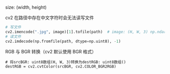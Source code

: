 size: (width, height)

cv2 在路径中存在中文字符时会无法读写文件

```python
# 写文件
cv2.imencode(".jpg", image)[1].tofile(path)  # image: (H, W, 3) np.ndarray
# 读文件
cv2.imdecode(np.fromfile(path, dtype=np.uint8), -1)
```

RGB 与 BGR 转换（cv2 默认使用 BGR 格式）

```
# 将srcBGR: uint8数组(H, W, 3)转换为destRGB: uint8数组()
destRGB = cv2.cvtColor(srcBGR, cv2.COLOR_BGR2RGB)
```

